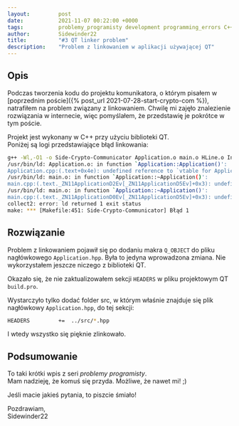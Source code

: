 ```yaml
---
layout:         post
date:           2021-11-07 00:22:00 +0000
tags:           problemy_programisty development programming_errors C++ QT 
author:         Sidewinder22
title:          "#3 QT linker problem"
description:    "Problem z linkowaniem w aplikacji używającej QT"
---
```


## Opis

Podczas tworzenia kodu do projektu komunikatora, o którym pisałem w [poprzednim poście]({% post_url 2021-07-28-start-crypto-com %}),
natrafiłem na problem związany z linkowaniem.
Chwilę mi zajęło znalezienie rozwiązania w internecie, więc pomyślałem, że przedstawię je pokrótce w tym poście.

Projekt jest wykonany w C++ przy użyciu biblioteki QT.  
Poniżej są logi przedstawiające błąd linkowania:

```bash
g++ -Wl,-O1 -o Side-Crypto-Communicator Application.o main.o HLine.o InputPanel.o Menu.o OutputPanel.o Panel.o StatusBar.o ToolBar.o UIManager.o UserAction.o Window.o Logger.o NetworkManager.o TcpClient.o TcpServer.o moc_InputPanel.o moc_Menu.o moc_OutputPanel.o moc_Panel.o moc_StatusBar.o moc_ToolBar.o moc_UIManager.o moc_UserAction.o moc_Window.o moc_NetworkManager.o   /usr/lib/libQt5Widgets.so /usr/lib/libQt5Gui.so /usr/lib/libQt5Core.so -lGL -lpthread   
/usr/bin/ld: Application.o: in function `Application::Application()':
Application.cpp:(.text+0x4e): undefined reference to `vtable for Application'
/usr/bin/ld: main.o: in function `Application::~Application()':
main.cpp:(.text._ZN11ApplicationD2Ev[_ZN11ApplicationD5Ev]+0x3): undefined reference to `vtable for Application'
/usr/bin/ld: main.o: in function `Application::~Application()':
main.cpp:(.text._ZN11ApplicationD0Ev[_ZN11ApplicationD5Ev]+0x3): undefined reference to `vtable for Application'
collect2: error: ld returned 1 exit status
make: *** [Makefile:451: Side-Crypto-Communicator] Błąd 1

```

## Rozwiązanie

Problem z linkowaniem pojawił się po dodaniu makra `Q_OBJECT` do pliku nagłówkowego `Application.hpp`.
Była to jedyna wprowadzona zmiana. Nie wykorzystałem jeszcze niczego z biblioteki QT.

Okazało się, że nie zaktualizowałem sekcji `HEADERS` w pliku projektowym QT `build.pro`.

Wystarczyło tylko dodać folder src, w którym właśnie znajduje się plik nagłówkowy `Application.hpp`, do tej sekcji:
```bash
HEADERS         +=  ../src/*.hpp
```

I wtedy wszystko się pięknie zlinkowało.

## Podsumowanie

To taki krótki wpis z seri <em>problemy programisty</em>.  
Mam nadzieję, że komuś się przyda. Możliwe, że nawet mi! ;)

Jeśli macie jakieś pytania, to piszcie śmiało!

Pozdrawiam,  
Sidewinder22

